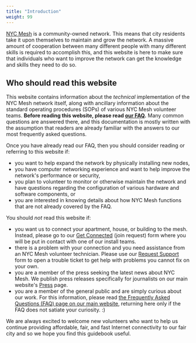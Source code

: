 ```yaml
---
title: "Introduction"
weight: 99
---
```


[NYC Mesh](https://nycmesh.net/) is a community-owned network. This means that city residents take it upon themselves to maintain and grow the network. A massive amount of cooperation between many different people with many different skills is required to accomplish this, and this website is here to make sure that individuals who want to improve the network can get the knowledge and skills they need to do so.

## Who should read this website

This website contains information about the *technical* implementation of the NYC Mesh network itself, along with ancillary information about the standard operating procedures (SOPs) of various NYC Mesh volunteer teams. **Before reading this website, please read [our FAQ](https://nycmesh.net/faq).** Many common questions are answered there, and this documentation is mostly written with the assumption that readers are already familiar with the answers to our most frequently asked questions.

Once you have already read our FAQ, then you should consider reading or referring to this website if:

* you want to help expand the network by physically installing new nodes,
* you have computer networking experience and want to help improve the network's performance or security,
* you plan to volunteer to monitor or otherwise maintain the network and have questions regarding the configuration of various hardware and software components, or
* you are interested in knowing details about how NYC Mesh functions that are not already covered by the FAQ.

You should *not* read this website if:

* you want us to connect your apartment, house, or building to the mesh. Instead, please go to our [Get Connected](https://nycmesh.net/join) (join request) form where you will be put in contact with one of our install teams.
* there is a problem with your connection and you need assistance from an NYC Mesh volunteer technician. Please use our [Request Support](https://www.nycmesh.net/support) form to open a trouble ticket to get help with problems you cannot fix on your own.
* you are a member of the press seeking the latest news about NYC Mesh. We publish press releases specifically for journalists on our main website's [Press](https://www.nycmesh.net/press) page.
* you are a member of the general public and are simply curious about our work. For this information, please read [the Frequently Asked Questions (FAQ) page on our main website](https://nycmesh.net/faq), returning here only if the FAQ does not satiate your curiosity. :)

We are always excited to welcome new volunteers who want to help us continue providing affordable, fair, and fast Internet connectivity to our fair city and so we hope you find this guidebook useful.
